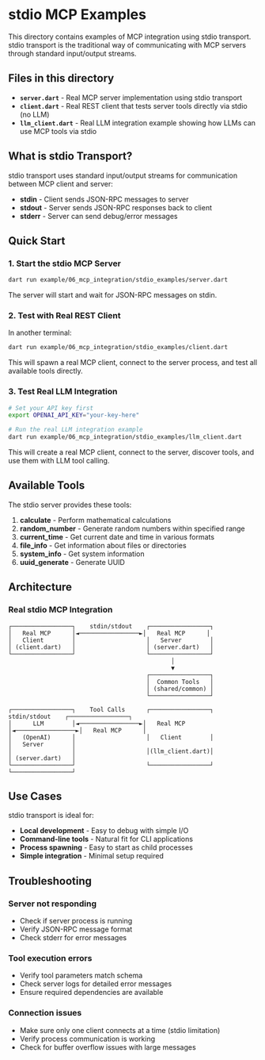 # stdio MCP Examples

This directory contains examples of MCP integration using stdio transport. stdio transport is the traditional way of communicating with MCP servers through standard input/output streams.

## Files in this directory

- **`server.dart`** - Real MCP server implementation using stdio transport
- **`client.dart`** - Real REST client that tests server tools directly via stdio (no LLM)
- **`llm_client.dart`** - Real LLM integration example showing how LLMs can use MCP tools via stdio

## What is stdio Transport?

stdio transport uses standard input/output streams for communication between MCP client and server:
- **stdin** - Client sends JSON-RPC messages to server
- **stdout** - Server sends JSON-RPC responses back to client
- **stderr** - Server can send debug/error messages

## Quick Start

### 1. Start the stdio MCP Server

```bash
dart run example/06_mcp_integration/stdio_examples/server.dart
```

The server will start and wait for JSON-RPC messages on stdin.

### 2. Test with Real REST Client

In another terminal:

```bash
dart run example/06_mcp_integration/stdio_examples/client.dart
```

This will spawn a real MCP client, connect to the server process, and test all available tools directly.

### 3. Test Real LLM Integration

```bash
# Set your API key first
export OPENAI_API_KEY="your-key-here"

# Run the real LLM integration example
dart run example/06_mcp_integration/stdio_examples/llm_client.dart
```

This will create a real MCP client, connect to the server, discover tools, and use them with LLM tool calling.

## Available Tools

The stdio server provides these tools:

1. **calculate** - Perform mathematical calculations
2. **random_number** - Generate random numbers within specified range
3. **current_time** - Get current date and time in various formats
4. **file_info** - Get information about files or directories
5. **system_info** - Get system information
6. **uuid_generate** - Generate UUID

## Architecture

### Real stdio MCP Integration

```text
┌─────────────────┐    stdin/stdout    ┌─────────────────┐
│   Real MCP      │◄─────────────────►│   Real MCP      │
│   Client        │                    │   Server        │
│ (client.dart)   │                    │ (server.dart)   │
└─────────────────┘                    └─────────────────┘
                                              │
                                              ▼
                                       ┌─────────────────┐
                                       │  Common Tools   │
                                       │ (shared/common) │
                                       └─────────────────┘

┌─────────────────┐    Tool Calls      ┌─────────────────┐    stdin/stdout    ┌─────────────────┐
│      LLM        │◄─────────────────►│   Real MCP      │◄─────────────────►│   Real MCP      │
│   (OpenAI)      │                    │   Client        │                    │   Server        │
│                 │                    │(llm_client.dart)│                    │ (server.dart)   │
└─────────────────┘                    └─────────────────┘                    └─────────────────┘
```

## Use Cases

stdio transport is ideal for:
- **Local development** - Easy to debug with simple I/O
- **Command-line tools** - Natural fit for CLI applications
- **Process spawning** - Easy to start as child processes
- **Simple integration** - Minimal setup required

## Troubleshooting

### Server not responding
- Check if server process is running
- Verify JSON-RPC message format
- Check stderr for error messages

### Tool execution errors
- Verify tool parameters match schema
- Check server logs for detailed error messages
- Ensure required dependencies are available

### Connection issues
- Make sure only one client connects at a time (stdio limitation)
- Verify process communication is working
- Check for buffer overflow issues with large messages
